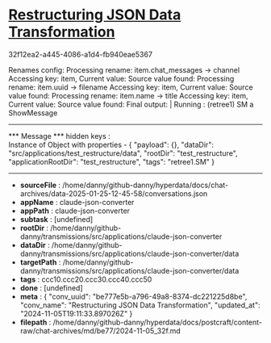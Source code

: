 # [Restructuring JSON Data Transformation](https://claude.ai/chat/be777e5b-a796-49a8-8374-dc221225d8be)

32f12ea2-a445-4086-a1d4-fb940eae5367

Renames config:
Processing rename: item.chat_messages -> channel
Accessing key: item, Current value:
Source value found:
Processing rename: item.uuid -> filename
Accessing key: item, Current value:
Source value found:
Processing rename: item.name -> title
Accessing key: item, Current value:
Source value found:
Final output:
| Running :  (retree1) SM a ShowMessage
***************************
***  Message
***    hidden keys :  
Instance of Object with properties - 
{
  "payload": {},
  "dataDir": "src/applications/test_restructure/data",
  "rootDir": "test_restructure",
  "applicationRootDir": "test_restructure",
  "tags": "retree1.SM"
}

---

* **sourceFile** : /home/danny/github-danny/hyperdata/docs/chat-archives/data-2025-01-25-12-45-58/conversations.json
* **appName** : claude-json-converter
* **appPath** : claude-json-converter
* **subtask** : [undefined]
* **rootDir** : /home/danny/github-danny/transmissions/src/applications/claude-json-converter
* **dataDir** : /home/danny/github-danny/transmissions/src/applications/claude-json-converter/data
* **targetPath** : /home/danny/github-danny/transmissions/src/applications/claude-json-converter/data
* **tags** : ccc10.ccc20.ccc30.ccc40.ccc50
* **done** : [undefined]
* **meta** : {
  "conv_uuid": "be777e5b-a796-49a8-8374-dc221225d8be",
  "conv_name": "Restructuring JSON Data Transformation",
  "updated_at": "2024-11-05T19:11:33.897026Z"
}
* **filepath** : /home/danny/github-danny/hyperdata/docs/postcraft/content-raw/chat-archives/md/be77/2024-11-05_32f.md
